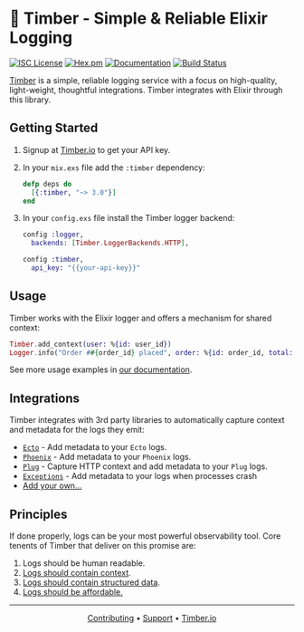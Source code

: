 # 🌲 Timber - Simple & Reliable Elixir Logging

[![ISC License](https://img.shields.io/badge/license-ISC-ff69b4.svg)](LICENSE.md)
[![Hex.pm](https://img.shields.io/hexpm/v/timber.svg?maxAge=18000=plastic)](https://hex.pm/packages/timber)
[![Documentation](https://img.shields.io/badge/hexdocs-latest-blue.svg)](https://hexdocs.pm/timber/index.html)
[![Build Status](https://travis-ci.org/timberio/timber-elixir.svg?branch=master)](https://travis-ci.org/timberio/timber-elixir)

[Timber](timber) is a simple, reliable logging service with a focus on
high-quality, light-weight, thoughtful integrations. Timber integrates with
Elixir through this library.

## Getting Started

1. Signup at [Timber.io][signup] to get your API key.

2. In your `mix.exs` file add the `:timber` dependency:

    ```elixir
    defp deps do
      [{:timber, "~> 3.0"}]
    end
    ```

3. In your `config.exs` file install the Timber logger backend:

    ```elixir
    config :logger,
      backends: [Timber.LoggerBackends.HTTP],

    config :timber,
      api_key: "{{your-api-key}}"
    ```

## Usage

Timber works with the Elixir logger and offers a mechanism for shared context:

```elixir
Timber.add_context(user: %{id: user_id})
Logger.info("Order ##{order_id} placed", order: %{id: order_id, total: total})
```

See more usage examples in [our documentation][docs].

## Integrations

Timber integrates with 3rd party libraries to automatically capture context
and metadata for the logs they emit:

* [`Ecto`](https://github.com/timberio/timber-elixir-ecto) - Add metadata to your `Ecto` logs.
* [`Phoenix`](https://github.com/timberio/timber-elixir-phoenix) - Add metadata to your `Phoenix` logs.
* [`Plug`](https://github.com/timberio/timber-elixir-plug) - Capture HTTP context and add metadata to your `Plug` logs.
* [`Exceptions`](https://github.com/timberio/timber-elixir-exceptions) - Add metadata to your logs when processes crash
* [Add your own&hellip;][integrating]

## Principles

If done properly, logs can be your most powerful observability tool. Core
tenents of Timber that deliver on this promise are:

1. Logs should be human readable.
2. [Logs should contain context][setting_context].
3. [Logs should contain structured data][structured_logging].
4. [Logs should be affordable.][pricing]

---

<p align="center">
<a href="/CONTRIBUTING.md">Contributing</a> &bull;
<a href="mailto:support@timber.io">Support</a> &bull;
<a href="https://timber.io">Timber.io</a>
</p>

[contributing]: /CONTRIBUTING.md
[docs]: https://docs.timber.io/integrations/elixir
[pricing]: https://timber.io/pricing
[setting_context]: /USAGE.md#setting-context
[structured_logging]: /USAGE.md#logging-structured-data
[integrating]: /INTEGRATING.md
[signup]: https://app.timber.io
[support]: mailto:support@timber.io
[timber]: https://timber.io
